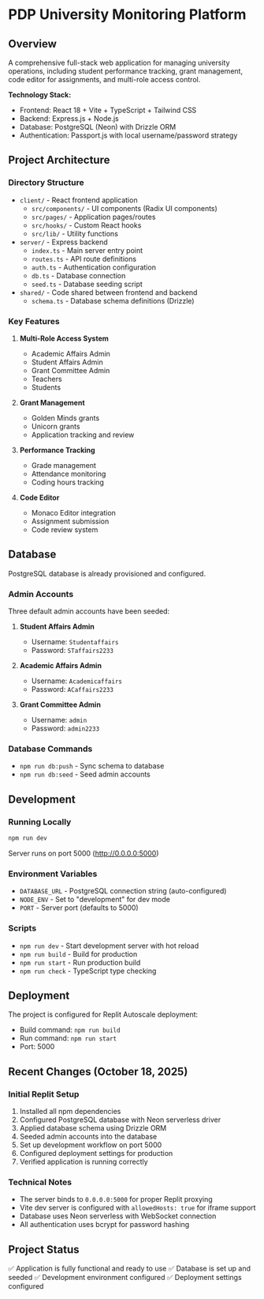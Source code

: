 # PDP University Monitoring Platform

## Overview
A comprehensive full-stack web application for managing university operations, including student performance tracking, grant management, code editor for assignments, and multi-role access control.

**Technology Stack:**
- Frontend: React 18 + Vite + TypeScript + Tailwind CSS
- Backend: Express.js + Node.js
- Database: PostgreSQL (Neon) with Drizzle ORM
- Authentication: Passport.js with local username/password strategy

## Project Architecture

### Directory Structure
- `client/` - React frontend application
  - `src/components/` - UI components (Radix UI components)
  - `src/pages/` - Application pages/routes
  - `src/hooks/` - Custom React hooks
  - `src/lib/` - Utility functions
- `server/` - Express backend
  - `index.ts` - Main server entry point
  - `routes.ts` - API route definitions
  - `auth.ts` - Authentication configuration
  - `db.ts` - Database connection
  - `seed.ts` - Database seeding script
- `shared/` - Code shared between frontend and backend
  - `schema.ts` - Database schema definitions (Drizzle)

### Key Features
1. **Multi-Role Access System**
   - Academic Affairs Admin
   - Student Affairs Admin
   - Grant Committee Admin
   - Teachers
   - Students

2. **Grant Management**
   - Golden Minds grants
   - Unicorn grants
   - Application tracking and review

3. **Performance Tracking**
   - Grade management
   - Attendance monitoring
   - Coding hours tracking

4. **Code Editor**
   - Monaco Editor integration
   - Assignment submission
   - Code review system

## Database

PostgreSQL database is already provisioned and configured.

### Admin Accounts
Three default admin accounts have been seeded:

1. **Student Affairs Admin**
   - Username: `Studentaffairs`
   - Password: `STaffairs2233`

2. **Academic Affairs Admin**
   - Username: `Academicaffairs`
   - Password: `ACaffairs2233`

3. **Grant Committee Admin**
   - Username: `admin`
   - Password: `admin2233`

### Database Commands
- `npm run db:push` - Sync schema to database
- `npm run db:seed` - Seed admin accounts

## Development

### Running Locally
```bash
npm run dev
```
Server runs on port 5000 (http://0.0.0.0:5000)

### Environment Variables
- `DATABASE_URL` - PostgreSQL connection string (auto-configured)
- `NODE_ENV` - Set to "development" for dev mode
- `PORT` - Server port (defaults to 5000)

### Scripts
- `npm run dev` - Start development server with hot reload
- `npm run build` - Build for production
- `npm run start` - Run production build
- `npm run check` - TypeScript type checking

## Deployment

The project is configured for Replit Autoscale deployment:
- Build command: `npm run build`
- Run command: `npm run start`
- Port: 5000

## Recent Changes (October 18, 2025)

### Initial Replit Setup
1. Installed all npm dependencies
2. Configured PostgreSQL database with Neon serverless driver
3. Applied database schema using Drizzle ORM
4. Seeded admin accounts into the database
5. Set up development workflow on port 5000
6. Configured deployment settings for production
7. Verified application is running correctly

### Technical Notes
- The server binds to `0.0.0.0:5000` for proper Replit proxying
- Vite dev server is configured with `allowedHosts: true` for iframe support
- Database uses Neon serverless with WebSocket connection
- All authentication uses bcrypt for password hashing

## Project Status
✅ Application is fully functional and ready to use
✅ Database is set up and seeded
✅ Development environment configured
✅ Deployment settings configured
